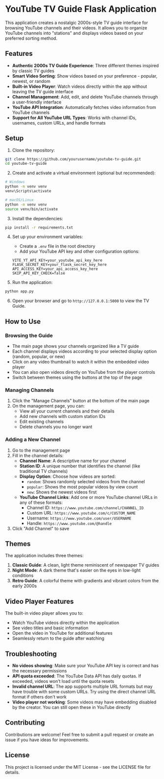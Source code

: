 # YouTube TV Guide Flask Application

This application creates a nostalgic 2000s-style TV guide interface for browsing YouTube channels and their videos. It allows you to organize YouTube channels into "stations" and displays videos based on your preferred sorting method.

## Features

- **Authentic 2000s TV Guide Experience**: Three different themes inspired by classic TV guides
- **Smart Video Sorting**: Show videos based on your preference - popular, newest, or random
- **Built-in Video Player**: Watch videos directly within the app without leaving the TV guide interface
- **Channel Management**: Add, edit, and delete YouTube channels through a user-friendly interface
- **YouTube API Integration**: Automatically fetches video information from YouTube channels
- **Support for All YouTube URL Types**: Works with channel IDs, usernames, custom URLs, and handle formats

## Setup

1. Clone the repository:

```bash
git clone https://github.com/yourusername/youtube-tv-guide.git
cd youtube-tv-guide
```

2. Create and activate a virtual environment (optional but recommended):

```bash
# Windows
python -m venv venv
venv\Scripts\activate

# macOS/Linux
python -m venv venv
source venv/bin/activate
```

3. Install the dependencies:

```bash
pip install -r requirements.txt
```

4. Set up your environment variables:
   - Create a `.env` file in the root directory
   - Add your YouTube API key and other configuration options:
   ```
   VITE_YT_API_KEY=your_youtube_api_key_here
   FLASK_SECRET_KEY=your_flask_secret_key_here
   API_ACCESS_KEY=your_api_access_key_here
   SKIP_API_KEY_CHECK=false
   ```

5. Run the application:

```bash
python app.py
```

6. Open your browser and go to `http://127.0.0.1:5000` to view the TV Guide.

## How to Use

### Browsing the Guide
- The main page shows your channels organized like a TV guide
- Each channel displays videos according to your selected display option (random, popular, or new)
- Click on any video thumbnail to watch it within the embedded video player
- You can also open videos directly on YouTube from the player controls
- Switch between themes using the buttons at the top of the page

### Managing Channels
1. Click the "Manage Channels" button at the bottom of the main page
2. On the management page, you can:
   - View all your current channels and their details
   - Add new channels with custom station IDs
   - Edit existing channels
   - Delete channels you no longer want

### Adding a New Channel
1. Go to the management page
2. Fill in the channel details:
   - **Channel Name**: A descriptive name for your channel
   - **Station ID**: A unique number that identifies the channel (like traditional TV channels)
   - **Display Option**: Choose how videos are sorted:
     - `random`: Shows randomly selected videos from the channel
     - `popular`: Shows the most popular videos by view count
     - `new`: Shows the newest videos first
   - **YouTube Channel Links**: Add one or more YouTube channel URLs in any of these formats:
     - Channel ID: `https://www.youtube.com/channel/CHANNEL_ID`
     - Custom URL: `https://www.youtube.com/c/CUSTOM_NAME`
     - Username: `https://www.youtube.com/user/USERNAME`
     - Handle: `https://www.youtube.com/@handle`
3. Click "Add Channel" to save

## Themes

The application includes three themes:
1. **Classic Guide**: A clean, light theme reminiscent of newspaper TV guides
2. **Night Mode**: A dark theme that's easier on the eyes in low-light conditions
3. **Retro Guide**: A colorful theme with gradients and vibrant colors from the early 2000s

## Video Player Features

The built-in video player allows you to:
- Watch YouTube videos directly within the application
- See video titles and basic information
- Open the video in YouTube for additional features
- Seamlessly return to the guide after watching

## Troubleshooting

- **No videos showing**: Make sure your YouTube API key is correct and has the necessary permissions
- **API quota exceeded**: The YouTube Data API has daily quotas. If exceeded, videos won't load until the quota resets
- **Invalid channel URL**: The app supports multiple URL formats but may have trouble with some custom URLs. Try using the direct channel URL format if others don't work
- **Video player not working**: Some videos may have embedding disabled by the creator. You can still open these in YouTube directly

## Contributing

Contributions are welcome! Feel free to submit a pull request or create an issue if you have ideas for improvements.

## License

This project is licensed under the MIT License - see the LICENSE file for details.
